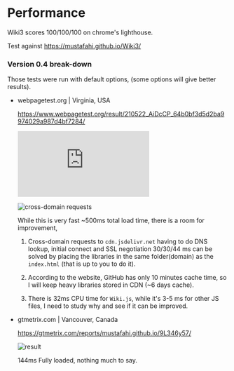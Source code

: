 # Performance

Wiki3 scores 100/100/100 on chrome's lighthouse.

Test against https://mustafahi.github.io/Wiki3/

### Version 0.4 break-down

Those tests were run with default options, (some options will give better results).

- webpagetest.org | Virginia, USA

    https://www.webpagetest.org/result/210522_AiDcCP_64b0bf3d5d2ba9974029a987d4bf7284/

    ![benchmark](https://www.webpagetest.org/waterfall.php?test=210522_AiDcCP_64b0bf3d5d2ba9974029a987d4bf7284&run=1&cached=&step=1)

    ![cross-domain requests](https://www.webpagetest.org/waterfall.png?test=210522_AiDcCP_64b0bf3d5d2ba9974029a987d4bf7284&run=1&width=930&type=connection&mime=1)

    While this is very fast ~500ms total load time, there is a room for improvement,
    
    1. Cross-domain requests to `cdn.jsdelivr.net` having to do DNS lookup, initial connect and SSL negotiation 30/30/44 ms
      can be solved by placing the libraries in the same folder(domain) as the `index.html` (that is up to you to do it).

    2. According to the website, GitHub has only 10 minutes cache time, so I will keep heavy libraries stored in CDN (~6 days cache).

    3. There is 32ms CPU time for `Wiki.js`, while it's 3-5 ms for other JS files, I need to study why and see if it can be improved.


- gtmetrix.com | Vancouver, Canada

    https://gtmetrix.com/reports/mustafahi.github.io/9L346y57/

    ![result](https://user-images.githubusercontent.com/5108884/119243926-fc180d80-bb73-11eb-996e-d4fc90fc6432.png)

    144ms Fully loaded, nothing much to say.

